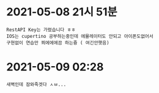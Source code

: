 # 2021-05-08 21시 51분
```
RestAPI Key는 가렸습니다 ㅎㅎ
IOS는 cupertino 공부하는중인데 에뮬레이터도 안되고 아이폰도없어서
구현없이 연습만 쬐에에에끔 하는즁 ( 여긴안햇음)
```
# 2021-05-09 02:28
```
새벽인데 잠와죽겟다 ㅅㅂ...
```
